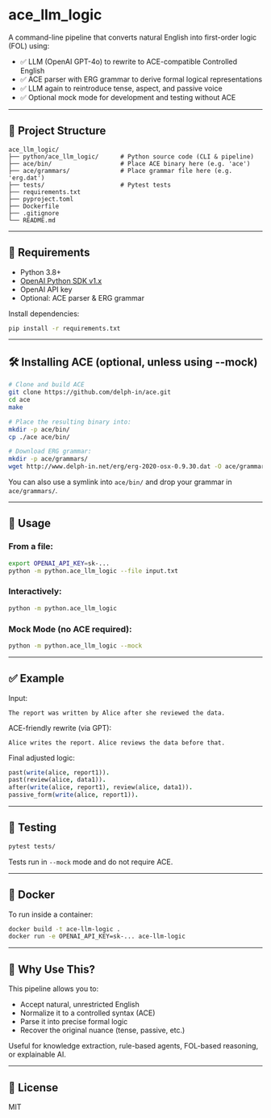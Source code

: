
# ace_llm_logic

A command-line pipeline that converts natural English into first-order logic (FOL) using:

- ✅ LLM (OpenAI GPT-4o) to rewrite to ACE-compatible Controlled English
- ✅ ACE parser with ERG grammar to derive formal logical representations
- ✅ LLM again to reintroduce tense, aspect, and passive voice
- ✅ Optional mock mode for development and testing without ACE

---

## 📁 Project Structure

```
ace_llm_logic/
├── python/ace_llm_logic/      # Python source code (CLI & pipeline)
├── ace/bin/                   # Place ACE binary here (e.g. 'ace')
├── ace/grammars/              # Place grammar file here (e.g. 'erg.dat')
├── tests/                     # Pytest tests
├── requirements.txt
├── pyproject.toml
├── Dockerfile
├── .gitignore
└── README.md
```

---

## 🔧 Requirements

- Python 3.8+
- [OpenAI Python SDK v1.x](https://github.com/openai/openai-python)
- OpenAI API key
- Optional: ACE parser & ERG grammar

Install dependencies:

```bash
pip install -r requirements.txt
```

---

## 🛠️ Installing ACE (optional, unless using --mock)

```bash
# Clone and build ACE
git clone https://github.com/delph-in/ace.git
cd ace
make

# Place the resulting binary into:
mkdir -p ace/bin/
cp ./ace ace/bin/

# Download ERG grammar:
mkdir -p ace/grammars/
wget http://www.delph-in.net/erg/erg-2020-osx-0.9.30.dat -O ace/grammars/erg.dat
```

You can also use a symlink into `ace/bin/` and drop your grammar in `ace/grammars/`.

---

## 🚀 Usage

### From a file:

```bash
export OPENAI_API_KEY=sk-...
python -m python.ace_llm_logic --file input.txt
```

### Interactively:

```bash
python -m python.ace_llm_logic
```

### Mock Mode (no ACE required):

```bash
python -m python.ace_llm_logic --mock
```

---

## ✅ Example

Input:
```
The report was written by Alice after she reviewed the data.
```

ACE-friendly rewrite (via GPT):
```
Alice writes the report. Alice reviews the data before that.
```

Final adjusted logic:
```prolog
past(write(alice, report1)).
past(review(alice, data1)).
after(write(alice, report1), review(alice, data1)).
passive_form(write(alice, report1)).
```

---

## 🧪 Testing

```bash
pytest tests/
```

Tests run in `--mock` mode and do not require ACE.

---

## 🐳 Docker

To run inside a container:

```bash
docker build -t ace-llm-logic .
docker run -e OPENAI_API_KEY=sk-... ace-llm-logic
```

---

## 🧠 Why Use This?

This pipeline allows you to:
- Accept natural, unrestricted English
- Normalize it to a controlled syntax (ACE)
- Parse it into precise formal logic
- Recover the original nuance (tense, passive, etc.)

Useful for knowledge extraction, rule-based agents, FOL-based reasoning, or explainable AI.

---

## 📜 License

MIT
